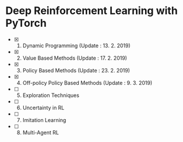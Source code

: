 # Deep Reinforcement Learning with PyTorch

- [x] 1. Dynamic Programming (Update : 13. 2. 2019)
- [x] 2. Value Based Methods (Update : 17. 2. 2019)
- [x] 3. Policy Based Methods (Update : 23. 2. 2019)

- [x] 4. Off-policy Policy Based Methods (Update : 9. 3. 2019)

- [ ] 5. Exploration Techniques

- [ ] 6. Uncertainty in RL

- [ ] 7. Imitation Learning

- [ ] 8. Multi-Agent RL